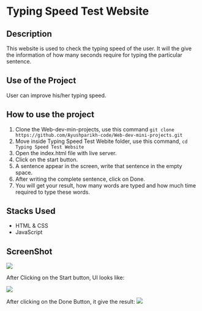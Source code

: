 # Typing Speed Test Website

## Description
This website is used to check the typing speed of the user. It will the give the information of how many seconds require for typing the particular sentence.

## Use of the Project
User can improve his/her typing speed. 

## How to use the project

1. Clone the Web-dev-min-projects, use this command `git clone https://github.com/Ayushparikh-code/Web-dev-mini-projects.git `
2. Move inside Typing Speed Test Webite folder, use this command, `cd Typing Speed Test Website`
3. Open the index.html file with live server.
4. Click on the start button.
5. A sentence appear in the screen, write that sentence in the empty space. 
6. After writing the complete sentence, click on Done.
7. You will get your result, how many words are typed and how much time required to type these words.

## Stacks Used
* HTML & CSS
* JavaScript


## ScreenShot

<img src="https://github.com/khushi-purwar/Web-dev-mini-projects/blob/dev-khushiP/Typing%20Speed%20Test%20Website/screenshots/ss1.png" />

After Clicking on the Start button, UI looks like:

<img src="https://github.com/khushi-purwar/Web-dev-mini-projects/blob/dev-khushiP/Typing%20Speed%20Test%20Website/screenshots/ss2.png" />

After clicking on the Done Button, it give the result:
<img src="https://github.com/khushi-purwar/Web-dev-mini-projects/blob/dev-khushiP/Typing%20Speed%20Test%20Website/screenshots/ss3.png" />
